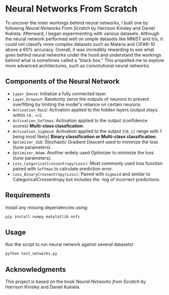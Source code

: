 # Neural Networks From Scratch

To uncover the inner workings behind neural networks, I built one by following *Neural Networks From Scratch* by Harrison Kinsley and Daniel Kukiela. Afterward, I began experimenting with various datasets. Although the neural network performed well on simple datasets like MNIST and Iris, it could not classify more complex datasets such as Malaria and CIFAR-10 above a 60% accuracy. Overall, it was incredibly rewarding to see what goes behind neural networks under the hood and understand the workings behind what is sometimes called a "black box." This propelled me to explore more advanced architectures, such as convolutional neural networks.

## Components of the Neural Network
- `Layer_Dense`: Initialize a fully connected layer.
- `Layer_Dropout`: Randomly zeros the outputs of neurons to prevent overfitting by limiting the model's reliance on certain neurons.
- `Activation_ReLU`: Activation applied to the hidden layers (output stays within `[0, ∞)`).
- `Activation_Softmax`: Activation applied to the output (confidence scores) **Multi-class classfication**.
- `Activation_Sigmoid`: Activation applied to the output (`[0,1]` range with 1 being most likely) **Binary classification or Multi-class classification**.
- `Optimizer_SGD`: Stochastic Gradient Descent used to minimize the loss (tune parameters).
- `Optimizer_Adam`: Another widely used Optimizer to minimize the loss (tune parameters).
- `Loss_CatgoricalCrossentropy(Loss)`: Most commonly used loss function paired with `Softmax` to calculate prediction error.
- `Loss_BinaryCrossentropy(Loss)`: Paired with `Sigmoid` and similar to CategoricalCrossentropy but includes the -log of incorrect predictions.


## Requirements
Install any missing dependencies using:
```bash
pip install numpy matplotlib nnfs
```

## Usage
Run the script to run neural network against several datasets!:

```bash
python test_networks.py
```

## Acknowledgments
This project is based on the book *Neural Networks from Scratch* by Harrison Kinsley and Daniel Kukiela.
